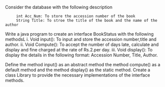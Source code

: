 Consider the database with the following description

         int Acc_Num: To store the accession number of the book
         String Title: To stroe the title of the book and the name of the author

Write a java program to create an interface BookStatus with the following methodsL
i.    Void input(): To input and store the accession number,title and author.
ii.   Void Compute(): To accept the number of days late, calculate and display and fine charged at the rate of Rs.2.per day.
iii.  Void display(): To display the details in the following format: Accession Number, Title, Author.

Define the method input() as an abstract method the method compute() as a default method and the method display() as the static method. Create a class Library to provide the necessary implementations of the interface methods.